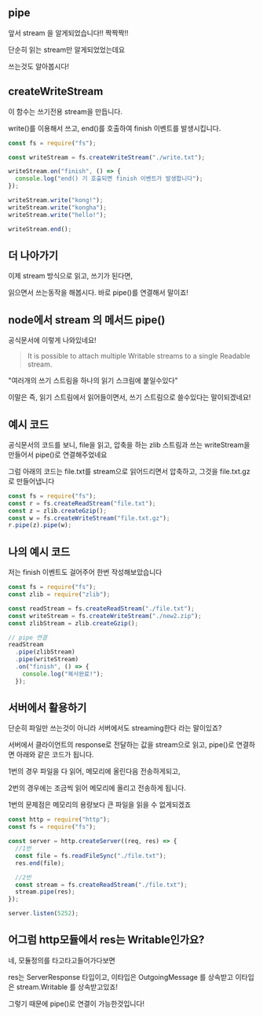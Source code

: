 ## pipe

앞서 stream 을 알게되었습니다!! 짝짝짝!!

단순히 읽는 stream만 알게되었었는데요

쓰는것도 알아봅시다!

## createWriteStream

이 함수는 쓰기전용 stream을 만듭니다.

write()를 이용해서 쓰고, end()를 호출하여 finish 이벤트를 발생시킵니다.

```js
const fs = require("fs");

const writeStream = fs.createWriteStream("./write.txt");

writeStream.on("finish", () => {
  console.log("end() 기 호출되면 finish 이벤트가 발생합니다");
});

writeStream.write("kong!");
writeStream.write("kongha");
writeStream.write("hello!");

writeStream.end();
```

## 더 나아가기

이제 stream 방식으로 읽고, 쓰기가 된다면,

읽으면서 쓰는동작을 해봅시다. 바로 pipe()를 연결해서 말이죠!

## node에서 stream 의 메서드 pipe()

공식문서에 이렇게 나와있네요!

> It is possible to attach multiple Writable streams to a single Readable stream.

"여러개의 쓰기 스트림을 하나의 읽기 스크림에 붙일수있다"

이말은 즉, 읽기 스트림에서 읽어들이면서, 쓰기 스트림으로 쓸수있다는 말이되겠네요!

## 예시 코드

공식문서의 코드를 보니, file을 읽고, 압축을 하는 zlib 스트림과 쓰는 writeStream을 만들어서 pipe()로 연결해주었네요

그럼 아래의 코드는 file.txt를 stream으로 읽어드리면서 압축하고, 그것을 file.txt.gz 로 만들어냅니다

```js
const fs = require("fs");
const r = fs.createReadStream("file.txt");
const z = zlib.createGzip();
const w = fs.createWriteStream("file.txt.gz");
r.pipe(z).pipe(w);
```

## 나의 예시 코드

저는 finish 이벤트도 걸어주어 한번 작성해보았습니다

```js
const fs = require("fs");
const zlib = require("zlib");

const readStream = fs.createReadStream("./file.txt");
const writeStream = fs.createWriteStream("./new2.zip");
const zlibStream = zlib.createGzip();

// pipe 연결
readStream
  .pipe(zlibStream)
  .pipe(writeStream)
  .on("finish", () => {
    console.log("복사완료!");
  });
```

## 서버에서 활용하기

단순히 파일만 쓰는것이 아니라 서버에서도 streaming한다 라는 말이있죠?

서버에서 클라이언트의 response로 전달하는 값을 stream으로 읽고, pipe()로 연결하면 아래와 같은 코드가 됩니다.

1번의 경우 파일을 다 읽어, 메모리에 올린다음 전송하게되고,

2번의 경우에는 조금씩 읽어 메모리에 올리고 전송하게 됩니다.

1번의 문제점은 메모리의 용량보다 큰 파일을 읽을 수 없게되겠죠

```js
const http = require("http");
const fs = require("fs");

const server = http.createServer((req, res) => {
  //1번
  const file = fs.readFileSync("./file.txt");
  res.end(file);

  //2번
  const stream = fs.createReadStream("./file.txt");
  stream.pipe(res);
});

server.listen(5252);
```

## 어그럼 http모듈에서 res는 Writable인가요?

네, 모듈정의를 타고타고들어가다보면

res는 ServerResponse 타입이고, 이타입은 OutgoingMessage 를 상속받고 이타입은 stream.Writable 를 상속받고있죠!

그렇기 때문에 pipe()로 연결이 가능한것입니다!
